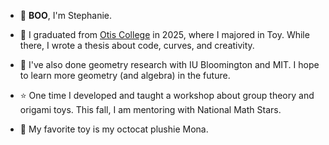 - 👻 **BOO**, I'm Stephanie.  

- 🧸 I graduated from [Otis College](https://www.otis.edu/programs/undergraduate/bfa-toy-design/index.html) in 2025, where I majored in Toy.  While there, I wrote a thesis about code, curves, and creativity.
- 💠 I've also done geometry research with IU Bloomington and MIT.  I hope to learn more geometry (and algebra) in the future.
- ⭐️ One time I developed and taught a workshop about group theory and origami toys.  This fall, I am mentoring with National Math Stars.
- 🥰 My favorite toy is my octocat plushie Mona.  

<!---
ToyTeX/ToyTeX is a ✨ special ✨ repository because its `README.md` (this file) appears on your GitHub profile.

--->
